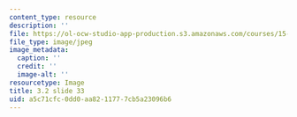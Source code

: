```yaml
---
content_type: resource
description: ''
file: https://ol-ocw-studio-app-production.s3.amazonaws.com/courses/15-s21-nuts-and-bolts-of-business-plans-january-iap-2014/a5c71cfc0dd0aa8211777cb5a23096b6_Slide33.JPG
file_type: image/jpeg
image_metadata:
  caption: ''
  credit: ''
  image-alt: ''
resourcetype: Image
title: 3.2 slide 33
uid: a5c71cfc-0dd0-aa82-1177-7cb5a23096b6
---
```

